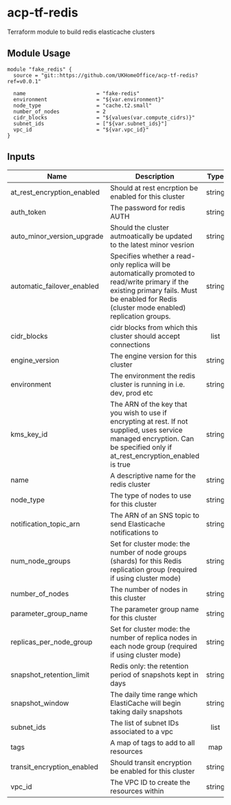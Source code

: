 # acp-tf-redis
Terraform module to build redis elasticache clusters

## Module Usage

```
module "fake_redis" {
  source = "git::https://github.com/UKHomeOffice/acp-tf-redis?ref=v0.0.1"

  name                       = "fake-redis"
  environment                = "${var.environment}"
  node_type                  = "cache.t2.small"
  number_of_nodes            = 2
  cidr_blocks                = "${values(var.compute_cidrs)}"
  subnet_ids                 = ["${var.subnet_ids}"]
  vpc_id                     = "${var.vpc_id}"
}
```

## Inputs

| Name | Description | Type | Default | Required |
|------|-------------|:----:|:-----:|:-----:|
| at\_rest\_encryption\_enabled | Should at rest encrption be enabled for this cluster | string | `"false"` | no |
| auth\_token | The password for redis AUTH | string | `""` | no |
| auto\_minor\_version\_upgrade | Should the cluster autmoatically be updated to the latest minor vesrion | string | `"false"` | no |
| automatic\_failover\_enabled | Specifies whether a read-only replica will be automatically promoted to read/write primary if the existing primary fails. Must be enabled for Redis \(cluster mode enabled\) replication groups. | string | `"false"` | no |
| cidr\_blocks | cidr blocks from which this cluster should accept connections | list | `<list>` | no |
| engine\_version | The engine version for this cluster | string | `"4.0.10"` | no |
| environment | The environment the redis cluster is running in i.e. dev, prod etc | string | n/a | yes |
| kms\_key\_id | The ARN of the key that you wish to use if encrypting at rest. If not supplied, uses service managed encryption. Can be specified only if at\_rest\_encryption\_enabled is true | string | `""` | no |
| name | A descriptive name for the redis cluster | string | n/a | yes |
| node\_type | The type of nodes to use for this cluster | string | n/a | yes |
| notification\_topic\_arn | The ARN of an SNS topic to send Elasticache notifications to | string | `""` | no |
| num\_node\_groups | Set for cluster mode: the number of node groups \(shards\) for this Redis replication group \(required if using cluster mode\) | string | `""` | no |
| number\_of\_nodes | The number of nodes in this cluster | string | `""` | no |
| parameter\_group\_name | The parameter group name for this cluster | string | `"default.redis4.0"` | no |
| replicas\_per\_node\_group | Set for cluster mode: the number of replica nodes in each node group \(required if using cluster mode\) | string | `""` | no |
| snapshot\_retention\_limit | Redis only: the retention period of snapshots kept in days | string | `""` | no |
| snapshot\_window | The daily time range which ElastiCache will begin taking daily snapshots | string | `""` | no |
| subnet\_ids | The list of subnet IDs associated to a vpc | list | `<list>` | no |
| tags | A map of tags to add to all resources | map | `<map>` | no |
| transit\_encryption\_enabled | Should transit encryption be enabled for this cluster | string | `"false"` | no |
| vpc\_id | The VPC ID to create the resources within | string | n/a | yes |
